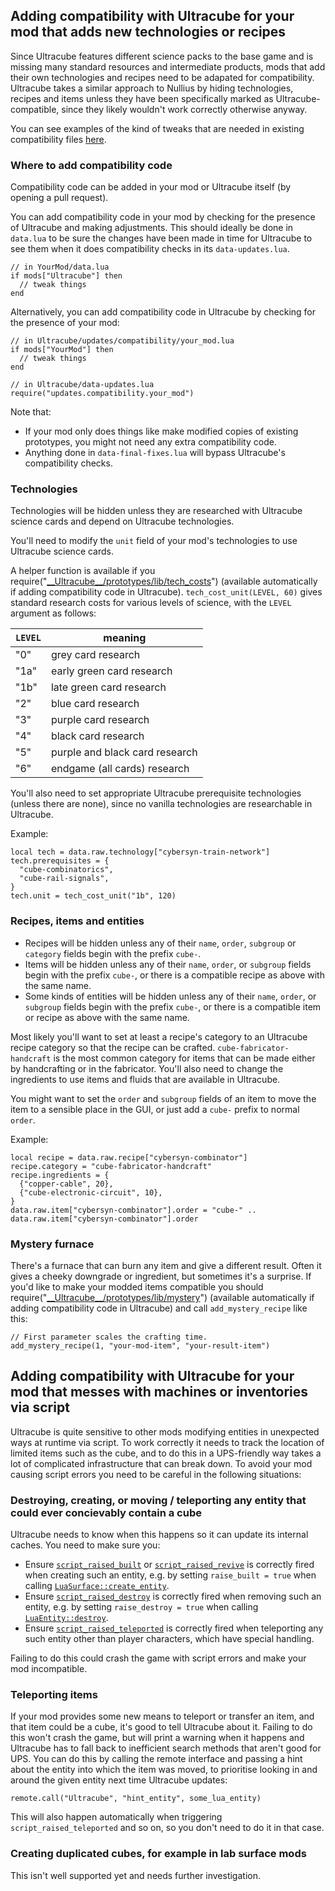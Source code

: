 ## Adding compatibility with Ultracube for your mod that adds new technologies or recipes

Since Ultracube features different science packs to the base game and is missing many standard resources and intermediate products, mods that add their own technologies and recipes need to be adapated for compatibility. Ultracube takes a similar approach to Nullius by hiding technologies, recipes and items unless they have been specifically marked as Ultracube-compatible, since they likely wouldn't work correctly otherwise anyway.

You can see examples of the kind of tweaks that are needed in existing compatibility files [here](https://github.com/grandseiken/factorio-ultracube/tree/main/updates/compatibility).

### Where to add compatibility code

Compatibility code can be added in your mod or Ultracube itself (by opening a pull request).

You can add compatibility code in your mod by checking for the presence of Ultracube and making adjustments. This should ideally be done in `data.lua` to be sure the changes have been made in time for Ultracube to see them when it does compatibility checks in its `data-updates.lua`.

```
// in YourMod/data.lua
if mods["Ultracube"] then
  // tweak things
end
```

Alternatively, you can add compatibility code in Ultracube by checking for the presence of your mod:

```
// in Ultracube/updates/compatibility/your_mod.lua
if mods["YourMod"] then
  // tweak things
end

// in Ultracube/data-updates.lua
require("updates.compatibility.your_mod")
```

Note that:
* If your mod only does things like make modified copies of existing prototypes, you might not need any extra compatibility code.
* Anything done in `data-final-fixes.lua` will bypass Ultracube's compatibility checks.

### Technologies

Technologies will be hidden unless they are researched with Ultracube science cards and depend on Ultracube technologies.

You'll need to modify the `unit` field of your mod's technologies to use Ultracube science cards.

A helper function is available if you require("[\_\_Ultracube\_\_/prototypes/lib/tech_costs](https://github.com/grandseiken/factorio-ultracube/blob/main/prototypes/lib/tech_costs.lua)") (available automatically if adding compatibility code in Ultracube). `tech_cost_unit(LEVEL, 60)` gives standard research costs for various levels of science, with the `LEVEL` argument as follows:

| `LEVEL` | meaning |
|---------|---------|
| "0" | grey card research |
| "1a" | early green card research |
| "1b" | late green card research |
| "2" | blue card research |
| "3" | purple card research |
| "4" | black card research |
| "5" | purple and black card research |
| "6" | endgame (all cards) research |

You'll also need to set appropriate Ultracube prerequisite technologies (unless there are none), since no vanilla technologies are researchable in Ultracube.

Example:

```
local tech = data.raw.technology["cybersyn-train-network"]
tech.prerequisites = {
  "cube-combinatorics",
  "cube-rail-signals",
}
tech.unit = tech_cost_unit("1b", 120)
```

### Recipes, items and entities

* Recipes will be hidden unless any of their `name`, `order`, `subgroup` or `category` fields begin with the prefix `cube-`.
* Items will be hidden unless any of their `name`, `order`, or `subgroup` fields begin with the prefix `cube-`, or there is a compatible recipe as above with the same name.
* Some kinds of entities will be hidden unless any of their `name`, `order`, or `subgroup` fields begin with the prefix `cube-`, or there is a compatible item or recipe as above with the same name.

Most likely you'll want to set at least a recipe's category to an Ultracube recipe category so that the recipe can be crafted. `cube-fabricator-handcraft` is the most common category for items that can be made either by handcrafting or in the fabricator. You'll also need to change the ingredients to use items and fluids that are available in Ultracube.

You might want to set the `order` and `subgroup` fields of an item to move the item to a sensible place in the GUI, or just add a `cube-` prefix to normal `order`.

Example:

```
local recipe = data.raw.recipe["cybersyn-combinator"]
recipe.category = "cube-fabricator-handcraft"
recipe.ingredients = {
  {"copper-cable", 20},
  {"cube-electronic-circuit", 10},
}
data.raw.item["cybersyn-combinator"].order = "cube-" .. data.raw.item["cybersyn-combinator"].order
```

### Mystery furnace

There's a furnace that can burn any item and give a different result. Often it gives a cheeky downgrade or ingredient, but sometimes it's a surprise. If you'd like to make your modded items compatible you should require("[\_\_Ultracube\_\_/prototypes/lib/mystery](https://github.com/grandseiken/factorio-ultracube/blob/main/prototypes/lib/mystery.lua)") (available automatically if adding compatibility code in Ultracube) and call `add_mystery_recipe` like this:

```
// First parameter scales the crafting time.
add_mystery_recipe(1, "your-mod-item", "your-result-item")
```

## Adding compatibility with Ultracube for your mod that messes with machines or inventories via script

Ultracube is quite sensitive to other mods modifying entities in unexpected ways at runtime via script. To work correctly it needs to track the location of limited items such as the cube, and to do this in a UPS-friendly way takes a lot of complicated infrastructure that can break down. To avoid your mod causing script errors you need to be careful in the following situations:

### Destroying, creating, or moving / teleporting any entity that could ever concievably contain a cube

Ultracube needs to know when this happens so it can update its internal caches. You need to make sure you:

* Ensure [`script_raised_built`](https://lua-api.factorio.com/latest/events.html#script_raised_built) or [`script_raised_revive`](https://lua-api.factorio.com/latest/events.html#script_raised_revive) is correctly fired when creating such an entity, e.g. by setting `raise_built = true` when calling [`LuaSurface::create_entity`](https://lua-api.factorio.com/latest/classes/LuaSurface.html#create_entity).
* Ensure [`script_raised_destroy`](https://lua-api.factorio.com/latest/events.html#script_raised_destroy) is correctly fired when removing such an entity, e.g. by setting `raise_destroy = true` when calling [`LuaEntity::destroy`](https://lua-api.factorio.com/latest/classes/LuaEntity.html#destroy).
* Ensure [`script_raised_teleported`](https://lua-api.factorio.com/latest/events.html#script_raised_teleported) is correctly fired when teleporting any such entity other than player characters, which have special handling.

Failing to do this could crash the game with script errors and make your mod incompatible.

### Teleporting items

If your mod provides some new means to teleport or transfer an item, and that item could be a cube, it's good to tell Ultracube about it. Failing to do this won't crash the game, but will print a warning when it happens and Ultracube has to fall back to inefficient search methods that aren't good for UPS. You can do this by calling the remote interface and passing a hint about the entity into which the item was moved, to prioritise looking in and around the given entity next time Ultracube updates:

```
remote.call("Ultracube", "hint_entity", some_lua_entity)
```

This will also happen automatically when triggering `script_raised_teleported` and so on, so you don't need to do it in that case.

### Creating duplicated cubes, for example in lab surface mods

This isn't well supported yet and needs further investigation.